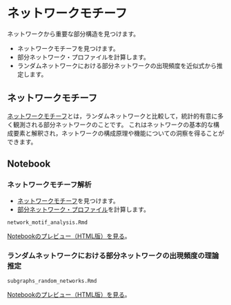 # ネットワークモチーフ
ネットワークから重要な部分構造を見つけます。
* ネットワークモチーフを見つけます。
* 部分ネットワーク・プロファイルを計算します。
* ランダムネットワークにおける部分ネットワークの出現頻度を近似式から推定します。

## ネットワークモチーフ
[ネットワークモチーフ](https://science.sciencemag.org/content/298/5594/824)とは，ランダムネットワークと比較して，統計的有意に多く観測される部分ネットワークのことです。
これはネットワークの基本的な構成要素と解釈され，ネットワークの構成原理や機能についての洞察を得ることができます。

## Notebook
### ネットワークモチーフ解析
* [ネットワークモチーフ](https://science.sciencemag.org/content/298/5594/824)を見つけます。
* [部分ネットワーク・プロファイル](https://science.sciencemag.org/content/303/5663/1538)を計算します。
```
network_motif_analysis.Rmd
```
[Notebookのプレビュー（HTML版）を見る](https://kztakemoto.github.io/network-analysis-in-biology/network_motifs/network_motif_analysis.nb.html)。


### ランダムネットワークにおける部分ネットワークの出現頻度の理論推定
```
subgraphs_random_networks.Rmd
```
[Notebookのプレビュー（HTML版）を見る](https://kztakemoto.github.io/network-analysis-in-biology/network_motifs/subgraphs_random_networks.nb.html)。
